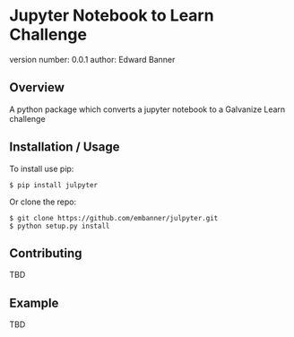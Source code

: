 Jupyter Notebook to Learn Challenge
===============================

version number: 0.0.1
author: Edward Banner

Overview
--------

A python package which converts a jupyter notebook to a Galvanize Learn challenge

Installation / Usage
--------------------

To install use pip:

    $ pip install julpyter


Or clone the repo:

    $ git clone https://github.com/embanner/julpyter.git
    $ python setup.py install
    
Contributing
------------

TBD

Example
-------

TBD